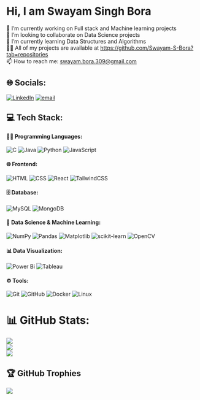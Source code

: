 # Hi, I am Swayam Singh Bora
🔭 I’m currently working on Full stack and Machine learning projects
<br>👯 I’m looking to collaborate on Data Science projects
<br>🌱 I’m currently learning Data Structures and Algorithms
<br>👨‍💻 All of my projects are available at https://github.com/Swayam-S-Bora?tab=repositories
<br>📫 How to reach me: swayam.bora.309@gmail.com


## 🌐 Socials:
[![LinkedIn](https://img.shields.io/badge/LinkedIn-%230077B5.svg?logo=linkedin&logoColor=white)](https://linkedin.com/in/https://www.linkedin.com/in/Swayam-Singh-Bora)
[![email](https://img.shields.io/badge/Email-D14836?logo=gmail&logoColor=white)](mailto:swayam.bora.309@gmail.com) 

## 💻 Tech Stack:

#### 🧑‍💻 Programming Languages:
![C](https://img.shields.io/badge/c-%2300599C.svg?style=flat-square&logo=c&logoColor=white) 
![Java](https://img.shields.io/badge/java-%23ED8B00.svg?style=flat-square&logo=openjdk&logoColor=white) 
![Python](https://img.shields.io/badge/python-3670A0?style=flat-square&logo=python&logoColor=ffdd54) 
![JavaScript](https://img.shields.io/badge/javascript-%23323330.svg?style=flat-square&logo=javascript&logoColor=%23F7DF1E)

#### 🌐 Frontend:
![HTML](https://img.shields.io/badge/HTML-%23E34F26.svg?style=flat-square&logo=html5&logoColor=white) 
![CSS](https://img.shields.io/badge/CSS-639?style=flat-square&logo=css&logoColor=fff)
![React](https://img.shields.io/badge/react-%2320232a.svg?style=flat-square&logo=react&logoColor=%2361DAFB) 
![TailwindCSS](https://img.shields.io/badge/tailwindcss-%2338B2AC.svg?style=flat-square&logo=tailwind-css&logoColor=white)

#### 🗄 Database:
![MySQL](https://img.shields.io/badge/mysql-4479A1.svg?style=flat-square&logo=mysql&logoColor=white) 
![MongoDB](https://img.shields.io/badge/MongoDB-%234ea94b.svg?style=flat-square&logo=mongodb&logoColor=white) 

#### 🧠 Data Science & Machine Learning:
![NumPy](https://img.shields.io/badge/numpy-%23013243.svg?style=flat-square&logo=numpy&logoColor=white) 
![Pandas](https://img.shields.io/badge/pandas-%23150458.svg?style=flat-square&logo=pandas&logoColor=white) 
![Matplotlib](https://custom-icon-badges.demolab.com/badge/Matplotlib-71D291?style=flat-square&logo=matplotlib&logoColor=fff) 
![scikit-learn](https://img.shields.io/badge/scikit--learn-%23F7931E.svg?style=flat-square&logo=scikit-learn&logoColor=white) 
![OpenCV](https://img.shields.io/badge/opencv-%23white.svg?style=flat-square&logo=opencv&logoColor=white) 

#### 📊 Data Visualization:
![Power Bi](https://custom-icon-badges.demolab.com/badge/Power%20BI-F1C912?style=flat-square&logo=power-bi&logoColor=fff) 
![Tableau](https://custom-icon-badges.demolab.com/badge/Tableau-0176D3?style=flat-square&logo=tableau&logoColor=fff)

#### ⚙️ Tools:
![Git](https://img.shields.io/badge/git-%23F05033.svg?style=flat-square&logo=git&logoColor=white) 
![GitHub](https://img.shields.io/badge/github-%23121011.svg?style=flat-square&logo=github&logoColor=white) 
![Docker](https://img.shields.io/badge/docker-%230db7ed.svg?style=flat-square&logo=docker&logoColor=white) 
![Linux](https://img.shields.io/badge/Linux-FCC624?style=flat-square&logo=linux&logoColor=black)



# 📊 GitHub Stats:
![](https://github-readme-stats.vercel.app/api?username=Swayam-S-Bora&theme=dark&hide_border=false&include_all_commits=true&count_private=true)<br/>
![](https://nirzak-streak-stats.vercel.app/?user=Swayam-S-Bora&theme=dark&hide_border=false)<br/>
![](https://github-readme-stats.vercel.app/api/top-langs/?username=Swayam-S-Bora&theme=dark&hide_border=false&include_all_commits=true&count_private=true&layout=compact)

## 🏆 GitHub Trophies
![](https://github-profile-trophy.vercel.app/?username=Swayam-S-Bora&theme=radical&no-frame=true&no-bg=true&margin-w=4)

<!-- Proudly created with GPRM ( https://gprm.itsvg.in ) -->

